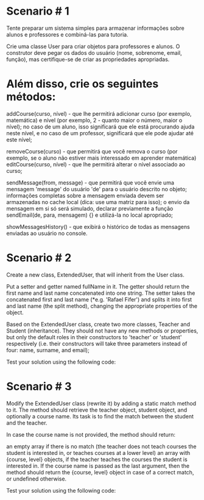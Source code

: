 # Scenario # 1
Tente preparar um sistema simples para armazenar informações sobre alunos e professores e combiná-las para tutoria.

Crie uma classe User para criar objetos para professores e alunos. O construtor deve pegar os dados do usuário (nome, sobrenome, email, função), mas certifique-se de criar as propriedades apropriadas.

# Além disso, crie os seguintes métodos:

addCourse(curso, nível) - que lhe permitirá adicionar curso (por exemplo, matemática) e nível (por exemplo, 2 - quanto maior o número, maior o nível); no caso de um aluno, isso significará que ele está procurando ajuda neste nível, e no caso de um professor, significará que ele pode ajudar até este nível;

removeCourse(curso) - que permitirá que você remova o curso (por exemplo, se o aluno não estiver mais interessado em aprender matemática)
editCourse(curso, nível) - que lhe permitirá alterar o nível associado ao curso;

sendMessage(from, message) - que permitirá que você envie uma mensagem 'message' do usuário 'de' para o usuário descrito no objeto; informações completas sobre a mensagem enviada devem ser armazenadas no cache local (dica: use uma matriz para isso); o envio da mensagem em si só será simulado, declarar previamente a função sendEmail(de, para, mensagem) {} e utilizá-la no local apropriado;

showMessagesHistory() - que exibirá o histórico de todas as mensagens enviadas ao usuário no console.

# Scenario # 2
Create a new class, ExtendedUser, that will inherit from the User class.

Put a setter and getter named fullName in it. The getter should return the first name and last name concatenated into one string. The setter takes the concatenated first and last name (*e.g. 'Rafael Fifer') and splits it into first and last name (the split method), changing the appropriate properties of the object.

Based on the ExtendedUser class, create two more classes, Teacher and Student (inheritance). They should not have any new methods or properties, but only the default roles in their constructors to 'teacher' or 'student' respectively (i.e. their constructors will take three parameters instead of four: name, surname, and email);

Test your solution using the following code:

# Scenario # 3
Modify the ExtendedUser class (rewrite it) by adding a static match method to it. The method should retrieve the teacher object, student object, and optionally a course name. Its task is to find the match between the student and the teacher.

In case the course name is not provided, the method should return:

an empty array if there is no match (the teacher does not teach courses the student is interested in, or teaches courses at a lower level)
an array with {course, level} objects, if the teacher teaches the courses the student is interested in.
If the course name is passed as the last argument, then the method should return the {course, level} object in case of a correct match, or undefined otherwise.

Test your solution using the following code:
